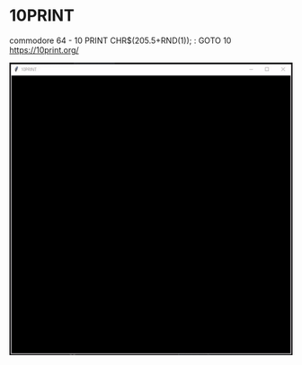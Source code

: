 # 10PRINT
commodore 64 - 10 PRINT CHR$(205.5+RND(1)); : GOTO 10
https://10print.org/

![Alt text](gif.gif?raw=true "vid")
